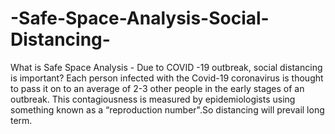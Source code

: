 # -Safe-Space-Analysis-Social-Distancing-
What is Safe Space Analysis - Due to COVID -19 outbreak, social distancing is important? Each person infected with the Covid-19 coronavirus is thought to pass it on to an average of 2-3 other people in the early stages of an outbreak. This contagiousness is measured by epidemiologists using something known as a “reproduction number".So distancing will prevail long term.
